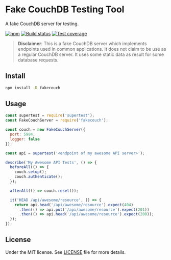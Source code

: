 # Fake CouchDB Testing Tool

A fake CouchDB server for testing.

[![npm](https://img.shields.io/npm/v/fakecouch.svg)](https://www.npmjs.com/package/fakecouch)
[![Build status](https://gitlab.com/demsking/fakecouch/badges/master/pipeline.svg)](https://gitlab.com/demsking/fakecouch/pipelines)
[![Test coverage](https://gitlab.com/demsking/fakecouch/badges/master/coverage.svg)](https://gitlab.com/demsking/fakecouch/pipelines)

> **Disclaimer**: This is a fake CouchDB server which implements endpoints
  used in common applications. It does not claim to be use as a regular
  CouchDB server. It uses some static data as result for some database
  requests.

## Install

```sh
npm install -D fakecouch
```

## Usage

```js
const supertest = require('supertest');
const FakeCouchServer = require('fakecouch');

const couch = new FakeCouchServer({
  port: 5984,
  logger: false
});

const api = supertest('<endpoint of my awesome API server>');

describe('My Awesome API Tests', () => {
  beforeAll(() => {
    couch.setup();
    couch.authenticate();
  });

  afterAll(() => couch.reset());

  it('HEAD /api/awesome/resource', () => {
    return api.head('/api/awesome/resource').expect(404)
      .then(() => api.put('/api/awesome/resource').expect(201))
      .then(() => api.head('/api/awesome/resource').expect(200));
  });
});
```

## License

Under the MIT license.
See [LICENSE](https://gitlab.com/demsking/fakecouch/blob/master/LICENSE) file
for more details.
